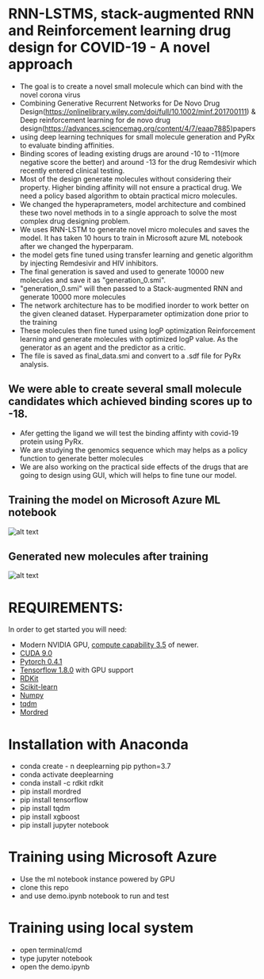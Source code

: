 # RNN-LSTMS, stack-augmented RNN and Reinforcement learning drug design for COVID-19 - A novel approach

* The goal is to create a novel small molecule which can bind with the novel corona virus
* Combining Generative Recurrent Networks for De Novo Drug Design(https://onlinelibrary.wiley.com/doi/full/10.1002/minf.201700111) & Deep reinforcement learning for de novo drug design(https://advances.sciencemag.org/content/4/7/eaap7885)papers
* using deep learning techniques for small molecule generation and PyRx to evaluate binding affinities.
* Binding scores of leading existing drugs are around -10 to -11(more negative score the better) and around -13 for the drug Remdesivir which recently entered clinical testing. 
* Most of the design generate molecules without considering their property. Higher binding affinity will not ensure a practical drug. We need a policy based algorithm to obtain practical micro molecules.
* We changed the hyperaprameters, model architecture and combined these two novel methods in to a single approach to solve the most complex drug designing problem.
* We uses RNN-LSTM to generate novel micro molecules and saves the model. It has taken 10 hours to train in Microsoft azure ML notebook after we changed the hyperparam.
* the model gets fine tuned using transfer learning and genetic algorithm by injecting Remdesivir and HIV inhibitors.
* The final generation is saved and used to generate 10000 new molecules and save it as "generation_0.smi".
* "generation_0.smi" will then passed to a Stack-augmented RNN and generate 10000 more molecules
* The network architecture has to be modified inorder to work better on the given cleaned dataset. Hyperparameter optimization done prior to the training
* These molecules then fine tuned using logP optimization Reinforcement learning and generate molecules with optimized logP value. As the generator as an agent and the predictor as a critic.
* The file is saved as final_data.smi and convert to a .sdf file for PyRx analysis.
## We were able to create several small molecule candidates which achieved binding scores up to -18.
* Afer getting the ligand we will test the binding affinty with covid-19 protein using PyRx.
* We are studying the genomics sequence which may helps as a policy function to generate better molecules
* We are also working on the practical side effects of the drugs that are going to design using GUI, which will helps to fine tune our model. 
## Training the model on Microsoft Azure ML notebook
![alt text](https://github.com/kishorkuttan/Covid-19-drug-discovery-using-RNN-LSTMS-stack-augmented-RNN-and-RL-powered-by-Microsoft-Azure/blob/master/Training_on_azure_overview.png?raw=true)

## Generated new molecules after training
![alt text](https://github.com/kishorkuttan/Covid-19-drug-discovery-using-RNN-LSTMS-stack-augmented-RNN-and-RL-powered-by-Microsoft-Azure/blob/master/generating_molecule.png?raw=true)



# REQUIREMENTS:

In order to get started you will need:
* Modern NVIDIA GPU, [compute capability 3.5](https://developer.nvidia.com/cuda-gpus) of newer.
* [CUDA 9.0](https://developer.nvidia.com/cuda-downloads)
* [Pytorch 0.4.1](https://pytorch.org)
* [Tensorflow 1.8.0](https://www.tensorflow.org/install/) with GPU support
* [RDKit](https://www.rdkit.org/docs/Install.html)
* [Scikit-learn](http://scikit-learn.org/)
* [Numpy](http://www.numpy.org/)
* [tqdm](https://github.com/tqdm/tqdm)
* [Mordred](https://github.com/mordred-descriptor/mordred)

# Installation with Anaconda
* conda create - n deeplearning pip python=3.7
* conda activate deeplearning
* conda install -c rdkit rdkit
* pip install mordred
* pip install tensorflow
* pip install tqdm
* pip install xgboost
* pip install jupyter notebook

# Training using Microsoft Azure
* Use the ml notebook instance powered by GPU
* clone this repo
* and use demo.ipynb notebook to run and test

# Training using local system

* open terminal/cmd 
* type jupyter notebook
* open the demo.ipynb



